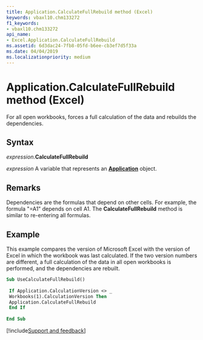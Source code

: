 ```yaml
---
title: Application.CalculateFullRebuild method (Excel)
keywords: vbaxl10.chm133272
f1_keywords:
- vbaxl10.chm133272
api_name:
- Excel.Application.CalculateFullRebuild
ms.assetid: 6d3dac24-7fb8-05fd-b6ee-cb3ef7d5f33a
ms.date: 04/04/2019
ms.localizationpriority: medium
---
```



# Application.CalculateFullRebuild method (Excel)

For all open workbooks, forces a full calculation of the data and rebuilds the dependencies.


## Syntax

_expression_.**CalculateFullRebuild**

_expression_ A variable that represents an **[Application](Excel.Application(object).md)** object.


## Remarks

Dependencies are the formulas that depend on other cells. For example, the formula "=A1" depends on cell A1. The **CalculateFullRebuild** method is similar to re-entering all formulas.


## Example

This example compares the version of Microsoft Excel with the version of Excel in which the workbook was last calculated. If the two version numbers are different, a full calculation of the data in all open workbooks is performed, and the dependencies are rebuilt.

```vb
Sub UseCalculateFullRebuild() 
 
 If Application.CalculationVersion <> _ 
 Workbooks(1).CalculationVersion Then 
 Application.CalculateFullRebuild 
 End If 
 
End Sub
```



[!include[Support and feedback](~/includes/feedback-boilerplate.md)]
